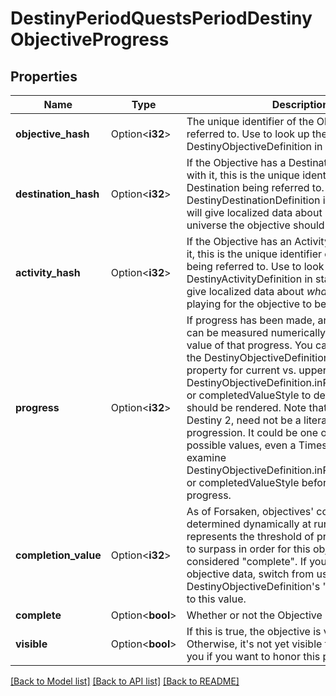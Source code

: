 # DestinyPeriodQuestsPeriodDestinyObjectiveProgress

## Properties

Name | Type | Description | Notes
------------ | ------------- | ------------- | -------------
**objective_hash** | Option<**i32**> | The unique identifier of the Objective being referred to. Use to look up the DestinyObjectiveDefinition in static data. | [optional]
**destination_hash** | Option<**i32**> | If the Objective has a Destination associated with it, this is the unique identifier of the Destination being referred to. Use to look up the DestinyDestinationDefinition in static data. This will give localized data about *where* in the universe the objective should be achieved. | [optional]
**activity_hash** | Option<**i32**> | If the Objective has an Activity associated with it, this is the unique identifier of the Activity being referred to. Use to look up the DestinyActivityDefinition in static data. This will give localized data about *what* you should be playing for the objective to be achieved. | [optional]
**progress** | Option<**i32**> | If progress has been made, and the progress can be measured numerically, this will be the value of that progress. You can compare it to the DestinyObjectiveDefinition.completionValue property for current vs. upper bounds, and use DestinyObjectiveDefinition.inProgressValueStyle or completedValueStyle to determine how this should be rendered. Note that progress, in Destiny 2, need not be a literal numeric progression. It could be one of a number of possible values, even a Timestamp. Always examine DestinyObjectiveDefinition.inProgressValueStyle or completedValueStyle before rendering progress. | [optional]
**completion_value** | Option<**i32**> | As of Forsaken, objectives' completion value is determined dynamically at runtime.  This value represents the threshold of progress you need to surpass in order for this objective to be considered \"complete\".  If you were using objective data, switch from using the DestinyObjectiveDefinition's \"completionValue\" to this value. | [optional]
**complete** | Option<**bool**> | Whether or not the Objective is completed. | [optional]
**visible** | Option<**bool**> | If this is true, the objective is visible in-game. Otherwise, it's not yet visible to the player. Up to you if you want to honor this property. | [optional]

[[Back to Model list]](../README.md#documentation-for-models) [[Back to API list]](../README.md#documentation-for-api-endpoints) [[Back to README]](../README.md)



